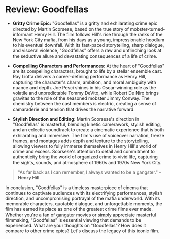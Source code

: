 # Review: Goodfellas

- **Gritty Crime Epic:** "Goodfellas" is a gritty and exhilarating crime epic directed by Martin Scorsese, based on the true story of mobster-turned-informant Henry Hill. The film follows Hill's rise through the ranks of the New York City mafia, from his days as a young, impressionable hoodlum to his eventual downfall. With its fast-paced storytelling, sharp dialogue, and visceral violence, "Goodfellas" offers a raw and unflinching look at the seductive allure and devastating consequences of a life of crime.

- **Compelling Characters and Performances:** At the heart of "Goodfellas" are its compelling characters, brought to life by a stellar ensemble cast. Ray Liotta delivers a career-defining performance as Henry Hill, capturing the character's charm, ambition, and moral ambiguity with nuance and depth. Joe Pesci shines in his Oscar-winning role as the volatile and unpredictable Tommy DeVito, while Robert De Niro brings gravitas to the role of the seasoned mobster Jimmy Conway. The chemistry between the cast members is electric, creating a sense of camaraderie and tension that drives the narrative forward.

- **Stylish Direction and Editing:** Martin Scorsese's direction in "Goodfellas" is masterful, blending kinetic camerawork, stylish editing, and an eclectic soundtrack to create a cinematic experience that is both exhilarating and immersive. The film's use of voiceover narration, freeze frames, and montages adds depth and texture to the storytelling, allowing viewers to fully immerse themselves in Henry Hill's world of crime and excess. Scorsese's attention to detail and commitment to authenticity bring the world of organized crime to vivid life, capturing the sights, sounds, and atmosphere of 1960s and 1970s New York City.

> "As far back as I can remember, I always wanted to be a gangster." - **Henry Hill**

In conclusion, "Goodfellas" is a timeless masterpiece of cinema that continues to captivate audiences with its electrifying performances, stylish direction, and uncompromising portrayal of the mafia underworld. With its memorable characters, quotable dialogue, and unforgettable moments, the film has earned its place as one of the greatest crime films ever made. Whether you're a fan of gangster movies or simply appreciate masterful filmmaking, "Goodfellas" is essential viewing that demands to be experienced. What are your thoughts on "Goodfellas"? How does it compare to other crime epics? Let's discuss the legacy of this iconic film.
